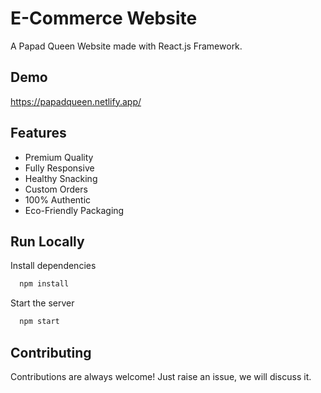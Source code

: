 # E-Commerce Website

A Papad Queen Website made with React.js Framework.


## Demo

https://papadqueen.netlify.app/

## Features

- Premium Quality
- Fully Responsive
- Healthy Snacking
- Custom Orders
- 100% Authentic
- Eco-Friendly Packaging



## Run Locally


Install dependencies

```bash
  npm install
```

Start the server

```bash
  npm start
```



## Contributing

Contributions are always welcome!
Just raise an issue, we will discuss it.




